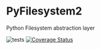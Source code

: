 PyFilesystem2
=============

Python Filesystem abstraction layer

![tests](https://travis-ci.org/PyFilesystem/pyfilesystem2.svg?branch=master) [![Coverage Status](https://coveralls.io/repos/github/PyFilesystem/pyfilesystem2/badge.svg)](https://coveralls.io/github/PyFilesystem/pyfilesystem2)
